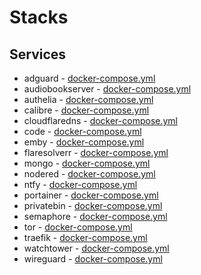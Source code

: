 # Stacks

## Services

* adguard - [docker-compose.yml](https://github.com/andronics/docker-stacks/blob/main/adguard/docker-compose.yml)
* audiobookserver - [docker-compose.yml](https://github.com/andronics/docker-stacks/blob/main/audiobookserver/docker-compose.yml)
* authelia - [docker-compose.yml](https://github.com/andronics/docker-stacks/blob/main/authelia/docker-compose.yml)
* calibre - [docker-compose.yml](https://github.com/andronics/docker-stacks/blob/main/calibre/docker-compose.yml)
* cloudflaredns - [docker-compose.yml](https://github.com/andronics/docker-stacks/blob/main/cloudflaredns/docker-compose.yml)
* code - [docker-compose.yml](https://github.com/andronics/docker-stacks/blob/main/code/docker-compose.yml)
* emby - [docker-compose.yml](https://github.com/andronics/docker-stacks/blob/main/emby/docker-compose.yml)
* flaresolverr - [docker-compose.yml](https://github.com/andronics/docker-stacks/blob/main/flaresolverr/docker-compose.yml)
* mongo - [docker-compose.yml](https://github.com/andronics/docker-stacks/blob/main/mongo/docker-compose.yml)
* nodered - [docker-compose.yml](https://github.com/andronics/docker-stacks/blob/main/nodered/docker-compose.yml)
* ntfy - [docker-compose.yml](https://github.com/andronics/docker-stacks/blob/main/ntfy/docker-compose.yml)
* portainer - [docker-compose.yml](https://github.com/andronics/docker-stacks/blob/main/portainer/docker-compose.yml)
* privatebin - [docker-compose.yml](https://github.com/andronics/docker-stacks/blob/main/privatebin/docker-compose.yml)
* semaphore - [docker-compose.yml](https://github.com/andronics/docker-stacks/blob/main/semaphore/docker-compose.yml)
* tor - [docker-compose.yml](https://github.com/andronics/docker-stacks/blob/main/tor/docker-compose.yml)
* traefik - [docker-compose.yml](https://github.com/andronics/docker-stacks/blob/main/traefik/docker-compose.yml)
* watchtower - [docker-compose.yml](https://github.com/andronics/docker-stacks/blob/main/watchtower/docker-compose.yml)
* wireguard - [docker-compose.yml](https://github.com/andronics/docker-stacks/blob/main/wireguard/docker-compose.yml)